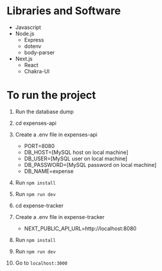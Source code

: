 # Libraries and Software

- Javascript
- Node.js
  - Express
  - dotenv
  - body-parser
- Next.js
  - React
  - Chakra-UI

# To run the project

1. Run the database dump
2. cd expenses-api
3. Create a .env file in expenses-api
   - PORT=8080
   - DB_HOST=[MySQL host on local machine]
   - DB_USER=[MySQL user on local machine]
   - DB_PASSWORD=[MySQL password on local machine]
   - DB_NAME=expense
4. Run `npm install`
5. Run `npm run dev`

6. cd expense-tracker
7. Create a .env file in expense-tracker
   - NEXT_PUBLIC_API_URL=http://localhost:8080
8. Run `npm install`
9. Run `npm run dev`
10. Go to `localhost:3000`
